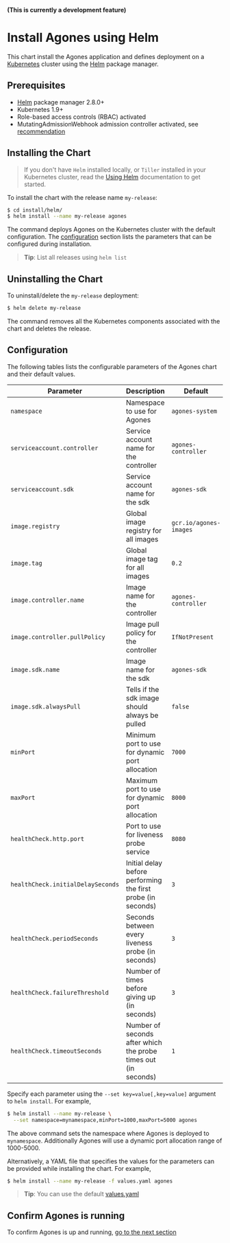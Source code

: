 **(This is currently a development feature)**

# Install Agones using Helm

This chart install the Agones application and defines deployment on a [Kubernetes](http://kubernetes.io) cluster using the [Helm](https://helm.sh) package manager.

## Prerequisites

- [Helm](https://docs.helm.sh/helm/) package manager 2.8.0+
- Kubernetes 1.9+
- Role-based access controls (RBAC) activated
- MutatingAdmissionWebhook admission controller activated, see [recommendation](https://kubernetes.io/docs/admin/admission-controllers/#is-there-a-recommended-set-of-admission-controllers-to-use)

## Installing the Chart

> If you don't have `Helm` installed locally, or `Tiller` installed in your Kubernetes cluster, read the [Using Helm](https://docs.helm.sh/using_helm/) documentation to get started.

To install the chart with the release name `my-release`:

```bash
$ cd install/helm/
$ helm install --name my-release agones
```

The command deploys Agones on the Kubernetes cluster with the default configuration. The [configuration](#configuration) section lists the parameters that can be configured during installation.


> **Tip**: List all releases using `helm list`

## Uninstalling the Chart

To uninstall/delete the `my-release` deployment:

```bash
$ helm delete my-release
```

The command removes all the Kubernetes components associated with the chart and deletes the release.

## Configuration

The following tables lists the configurable parameters of the Agones chart and their default values.

| Parameter                            | Description                                                     | Default                    |
| ------------------------------------ | ----------------------------------------------------------------| ---------------------------|
| `namespace`                          | Namespace to use for Agones                                     | `agones-system`            |
| `serviceaccount.controller`          | Service account name for the controller                         | `agones-controller`        |
| `serviceaccount.sdk`                 | Service account name for the sdk                                | `agones-sdk`               |
| `image.registry`                     | Global image registry for all images                            | `gcr.io/agones-images`     |
| `image.tag`                          | Global image tag for all images                                 | `0.2`                      |
| `image.controller.name`              | Image name for the controller                                   | `agones-controller`        |
| `image.controller.pullPolicy`        | Image pull policy for the controller                            | `IfNotPresent`             |
| `image.sdk.name`                     | Image name for the sdk                                          | `agones-sdk`               |
| `image.sdk.alwaysPull`               | Tells if the sdk image should always be pulled                  | `false`                    |
| `minPort`                            | Minimum port to use for dynamic port allocation                 | `7000`                     |
| `maxPort`                            | Maximum port to use for dynamic port allocation                 | `8000`                     |
| `healthCheck.http.port`              | Port to use for liveness probe service                          | `8080`                     |
| `healthCheck.initialDelaySeconds`    | Initial delay before performing the first probe (in seconds)    | `3`                        |
| `healthCheck.periodSeconds`          | Seconds between every liveness probe (in seconds)               | `3`                        |
| `healthCheck.failureThreshold`       | Number of times before giving up (in seconds)                   | `3`                        |
| `healthCheck.timeoutSeconds`         | Number of seconds after which the probe times out (in seconds)  | `1`                        |

Specify each parameter using the `--set key=value[,key=value]` argument to `helm install`. For example,

```bash
$ helm install --name my-release \
  --set namespace=mynamespace,minPort=1000,maxPort=5000 agones
```

The above command sets the namespace where Agones is deployed to `mynamespace`. Additionally Agones will use a dynamic port allocation range of 1000-5000.

Alternatively, a YAML file that specifies the values for the parameters can be provided while installing the chart. For example,

```bash
$ helm install --name my-release -f values.yaml agones
```

> **Tip**: You can use the default [values.yaml](agones/values.yaml)

## Confirm Agones is running

To confirm Agones is up and running, [go to the next section](../../docs/installing_agones.md#confirming-agones-started-successfully)